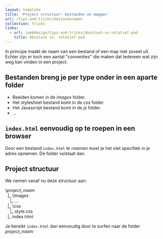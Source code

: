 ```yaml
---
layout: template
title: 'Project structuur: bestanden en mappen'
url: /tips-and-tricks/bestandsnamen
collection: tricks
links:
  - url: /webdesign/tips-and-tricks/absoluut-vs-relatief-pad
    title: Absoluut vs. relatief pad
---
```

In principe maakt de naam van een bestand of een map niet zoveel uit. Echter zijn er toch een aantal "conventies" die maken dat iedereen wat zijn weg kan vinden in een project.

## Bestanden breng je per type onder in een aparte folder
* Beelden komen in de <em>images</em> folder.
* Het stylesheet bestand komt in de <em>css</em> folder.
* Het Javascript bestand komt in de <em>js</em> folder.
* ...

## <code>index.html</code> eenvoudig op te roepen in een browser

Door een bestand <code>index.html</code> te noemen moet je het niet specifiek in je adres opnemen. De folder volstaat dan.

## Project structuur 

We nemen vanaf nu deze structuur aan:

<div class="gray-code">
\<em>project_naam</em><br />
&nbsp;&nbsp;|_ \images<br />
&nbsp;&nbsp;&nbsp;&nbsp;|_ ...<br />
&nbsp;&nbsp;|_ \css<br />
&nbsp;&nbsp;&nbsp;&nbsp;|_ style.css<br />
&nbsp;&nbsp;|_ index.html
</div>

Je bereikt <code>index.html</code> dan eenvoudig door te surfen naar de folder <em>project_naam</em>